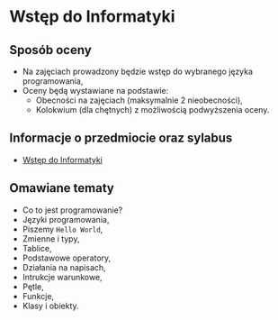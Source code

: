 # Wstęp do Informatyki

## Sposób oceny

- Na zajęciach prowadzony będzie wstęp do wybranego języka programowania,
- Oceny będą wystawiane na podstawie:
   - Obecności na zajęciach (maksymalnie 2 nieobecności),
   - Kolokwium (dla chętnych) z możliwością podwyższenia oceny.

## Informacje o przedmiocie oraz sylabus

- [Wstęp do Informatyki](https://usosweb.uwm.edu.pl/kontroler.php?_action=katalog2/przedmioty/pokazPrzedmiot&kod=2473S1-WINFI)

## Omawiane tematy

- Co to jest programowanie?
- Języki programowania,
- Piszemy `Hello World`,
- Zmienne i typy,
- Tablice,
- Podstawowe operatory,
- Działania na napisach,
- Intrukcje warunkowe,
- Pętle,
- Funkcje,
- Klasy i obiekty.
